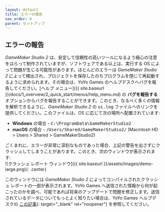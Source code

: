 ```yaml
---
layout: default
title: エラーの報告
nav_order: 9
parent: セットアップ
---
```


## エラーの報告

*GameMaker Studio 2* は、安定して信頼性の高いツールになるよう細心の注意をはらって制作されていますが、ソフトウェアである以上は、実行する OS によって問題が生じる可能性があります。ほとんどのエラーは *GameMaker Studio 2* によって検出され、プロジェクトを保存したのちプログラムを閉じて再起動するように求められます。その場合は、YoYo Games のヘルプデスクへバグを報告してください。[ヘルプ メニュー]({{ site.baseurl }}/docs/1_overview/2_quick_start/menus/help_menu.md) の **バグを報告する** オプションからバグを報告することができます。このとき、なるべく多くの情報を解析できるように、*GameMaker Studio 2* の <tt>ui.log</tt> ファイルへのリンクを提供してください。このファイルは、OS に応じて次の場所へ配置されています:

<ul class="mx-8">
<li><b>Windows</b> の場合 - <tt>C:\ProgramData\GameMakerStudio2</tt></li>

<li><b>macOS</b> の場合 - <tt>/Users/Shared/GameMakerStudio2/</tt>
(Macintosh HD &gt; Users &gt; Shared &gt; GameMakerStudio2)</li>
</ul>

ごくまれに、エラーが非常に深刻なものであった場合、上記の警告を出さずにクラッシュしてしまうことがあります。このとき、次のウィンドウが表示されます:  
![クラッシュ レポート ウィンドウ]({{ site.baseurl }}/assets/images/demo-large.png){: .center}

このウィンドウには *GameMaker Studio 2* によってコンパイルされたクラッシュ レポートの一部が表示されます。YoYo Games へ送信された情報から何が起こったのかを調べ、可能であれば将来のアップデートで問題を修正します。送信されているデータについてもっとよく知りたい場合は、YoYo Games ヘルプデスクの [この記事](https://help.yoyogames.com/hc/en-us/articles/360028120992){: target="_blank" rel="noopener"} を参照してください。
